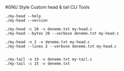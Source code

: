 
#GNU Style Custom head & tail CLI Tools


```console
./my-head --help
./my-head --version

./my-head -c 20 -v deneme.txt my-head.c 
./my-head --bytes 20 --verbose deneme.txt my-head.c 

./my-head -n 2 -v deneme.txt my-head.c 
./my-head --lines 2 --verbose deneme.txt my-head.c 


./my-tail -n 19 -v deneme.txt my-tail.c
./my-tail -c 15 -v deneme.txt
```
